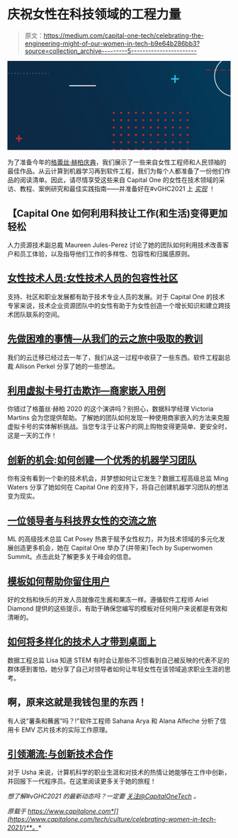 # 庆祝女性在科技领域的工程力量

> 原文：<https://medium.com/capital-one-tech/celebrating-the-engineering-might-of-our-women-in-tech-b9e64b286bb3?source=collection_archive---------5----------------------->

![](img/be2b7342250142920d05d056b7edf8a8.png)

为了准备今年的[格蕾丝·赫柏庆典](https://ghc.anitab.org/)，我们展示了一些来自女性工程师和人民领袖的最佳作品。从云计算到机器学习再到软件工程，我们为每个人都准备了一份他们作品的阅读清单。因此，请尽情享受这些来自 Capital One 的女性在技术领域的采访、教程、案例研究和最佳实践指南——并准备好在#vGHC2021 上 [*实现*](https://www.capitalone.com/tech/events/grace-hopper-celebration/) ！

## 【Capital One 如何利用科技让工作(和生活)变得更加轻松

人力资源技术副总裁 Maureen Jules-Perez 讨论了她的团队如何利用技术改善客户和员工体验，以及指导他们工作的多样性、包容性和归属感原则。

## [女性技术人员:女性技术人员的包容性社区](https://www.capitalonecareers.com/women-in-tech-an-inclusive-community-for-women-technologists-divi-cul-work)

支持、社区和职业发展都有助于技术专业人员的发展。对于 Capital One 的技术专家来说，技术企业资源团队中的女性有助于为女性创造一个增长知识和建立跨技术团队联系的空间。

## [先做困难的事情—从我们的云之旅中吸取的教训](https://www.capitalone.com/tech/cloud/doing-the-hard-things-first)

我们的云迁移已经过去一年了，我们从这一过程中收获了一些东西。软件工程副总裁 Allison Perkel 分享了她的一些想法。

## [利用虚拟卡号打击欺诈—商家嵌入用例](https://www.capitalone.com/tech/machine-learning/fighting-fraud-with-vcns-and-financial-transaction-embedding/)

你错过了格蕾丝·赫柏 2020 的这个演讲吗？别担心，数据科学经理 Victoria Martins 会为您提供帮助。了解她的团队如何发现一种使用商家嵌入的方法来克服虚拟卡号的实体解析挑战。当您专注于让客户的网上购物变得更简单、更安全时，这是一天的工作！

## [创新的机会:如何创建一个优秀的机器学习团队](https://www.capitalonecareers.com/opportunity-to-innovation-how-to-create-an-exceptional-machine-learning-team-divi-cul-cdev)

你有没有看到一个新的技术机会，并梦想如何让它发生？数据工程高级总监 Ming Waters 分享了她如何在 Capital One 的支持下，将自己创建机器学习团队的想法变为现实。

## [一位领导者与科技界女性的交流之旅](https://www.capitalonecareers.com/a-leaders-journey-to-connect-women-in-tech-divi-tlead)

ML 的高级技术总监 Cat Posey 热衷于赋予女性权力，并为技术领域的多元化发展创造更多机会，她在 Capital One 举办了(并带来)Tech by Superwomen Summit。点击此处了解更多关于峰会的信息。

## [模板如何帮助你留住用户](https://www.capitalone.com/tech/software-engineering/how-to-use-templates-for-better-documentation/)

好的文档和快乐的开发人员就像花生酱和果冻一样。遵循软件工程师 Ariel Diamond 提供的这些提示，有助于确保您编写的模板对任何用户来说都是有效和清晰的。

## [如何将多样化的技术人才带到桌面上](https://www.capitalonecareers.com/how-to-bring-diverse-tech-talent-to-the-table-divi-cul-cdev)

数据工程总监 Lisa 知道 STEM 有时会让那些不习惯看到自己被反映的代表不足的群体感到害怕，她分享了自己对领导者如何让年轻女性在该领域追求职业生涯的思考。

## 啊，原来这就是我钱包里的东西！

有人说“薯条和蘸酱”吗？!"软件工程师 Sahana Arya 和 Alana Alfeche 分析了信用卡 EMV 芯片技术的实际工作原理。

## [引领潮流:与创新技术合作](https://www.capitalonecareers.com/ahead-of-the-curve-working-with-an-innovative-tech-stack-cdev)

对于 Usha 来说，计算机科学的职业生涯和对技术的热情让她能够在工作中创新，并回报下一代程序员。在这里阅读更多关于她的旅程！

*想了解#vGHC2021 的最新动态吗？一定要* [*关注@CapitalOneTech*](https://twitter.com/CapitalOneTech) *。*

*原载于 https://www.capitalone.com*[](https://www.capitalone.com/tech/culture/celebrating-women-in-tech-2021/)**。**